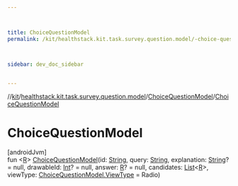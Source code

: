 ```yaml
---



title: ChoiceQuestionModel
permalink: /kit/healthstack.kit.task.survey.question.model/-choice-question-model/-choice-question-model.html



sidebar: dev_doc_sidebar


---
```




//[kit](/kit.html)/[healthstack.kit.task.survey.question.model](../index.html)/[ChoiceQuestionModel](index.html)/[ChoiceQuestionModel](-choice-question-model.html)



# ChoiceQuestionModel



[androidJvm]\
fun &lt;[R](index.html)&gt; [ChoiceQuestionModel](-choice-question-model.html)(id: [String](https://kotlinlang.org/api/latest/jvm/stdlib/kotlin/-string/index.html), query: [String](https://kotlinlang.org/api/latest/jvm/stdlib/kotlin/-string/index.html), explanation: [String](https://kotlinlang.org/api/latest/jvm/stdlib/kotlin/-string/index.html)? = null, drawableId: [Int](https://kotlinlang.org/api/latest/jvm/stdlib/kotlin/-int/index.html)? = null, answer: [R](index.html)? = null, candidates: [List](https://kotlinlang.org/api/latest/jvm/stdlib/kotlin.collections/-list/index.html)&lt;[R](index.html)&gt;, viewType: [ChoiceQuestionModel.ViewType](-view-type/index.html) = Radio)






